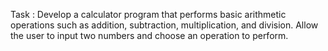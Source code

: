 Task : Develop a calculator program that performs basic arithmetic operations such as addition, subtraction, multiplication, and division.
       Allow the user to input two numbers and choose an operation to perform.
